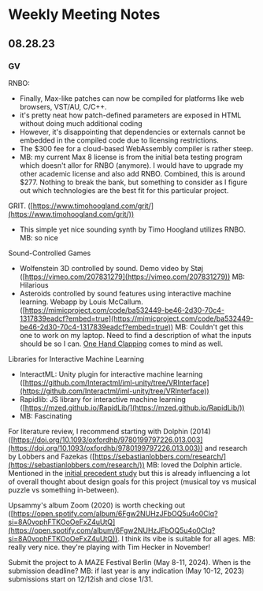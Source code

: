 # Weekly Meeting Notes

## 08.28.23

### GV
RNBO:  
- Finally, Max-like patches can now be compiled for platforms like web browsers, VST/AU, C/C++.  
- it's pretty neat how patch-defined parameters are exposed in HTML without doing much additional coding  
- However, it's disappointing that dependencies or externals cannot be embedded in the compiled code due to licensing restrictions.  
- The $300 fee for a cloud-based WebAssembly compiler is rather steep.  
- MB: my current Max 8 license is from the initial beta testing program which doesn't allor for RNBO (anymore). I would have to upgrade my other academic license and also add RNBO. Combined, this is around $277. Nothing to break the bank, but something to consider as I figure out which technologies are the best fit for this particular project. 
  
GRIT. ([https://www.timohoogland.com/grit/](https://www.timohoogland.com/grit/))  
- This simple yet nice sounding synth by Timo Hoogland utilizes RNBO.  MB: so nice
  
Sound-Controlled Games  
- Wolfenstein 3D controlled by sound. Demo video by Støj ([https://vimeo.com/207831279](https://vimeo.com/207831279))  MB: Hilarious
- Asteroids controlled by sound features using interactive machine learning. Webapp by Louis McCallum. ([https://mimicproject.com/code/ba532449-be46-2d30-70c4-1317839eadcf?embed=true](https://mimicproject.com/code/ba532449-be46-2d30-70c4-1317839eadcf?embed=true))  MB: Couldn't get this one to work on my laptop. Need to find a description of what the inputs should be so I can. [One Hand Clapping](http://www.indiecade.com/2018-games/one-hand-clapping/) comes to mind as well. 
  
Libraries for Interactive Machine Learning  
- InteractML: Unity plugin for interactive machine learning ([https://github.com/Interactml/iml-unity/tree/VRInterface](https://github.com/Interactml/iml-unity/tree/VRInterface))  
- Rapidlib: JS library for interactive machine learning ([https://mzed.github.io/RapidLib/](https://mzed.github.io/RapidLib/))  
- MB: Fascinating
  
For literature review, I recommend starting with Dolphin (2014) ([https://doi.org/10.1093/oxfordhb/9780199797226.013.003](https://doi.org/10.1093/oxfordhb/9780199797226.013.003)) and research by Lobbers and Fazekas ([https://sebastianlobbers.com/research/](https://sebastianlobbers.com/research/))  MB: loved the Dolphin article. Mentioned in the [initial precedent study](Precedents.md) but this is already influencing a lot of overall thought about design goals for this project (musical toy vs musical puzzle vs something in-between). 
  
Upsammy's album Zoom (2020) is worth checking out ([https://open.spotify.com/album/6Fgw2NUHzJFbOQ5u4o0Clq?si=8A0vophFTKOoOeFxZ4uUtQ](https://open.spotify.com/album/6Fgw2NUHzJFbOQ5u4o0Clq?si=8A0vophFTKOoOeFxZ4uUtQ)). I think its vibe is suitable for all ages.  MB: really very nice. they're playing with Tim Hecker in November!
  
Submit the project to A MAZE Festival Berlin (May 8-11, 2024). When is the submission deadline? MB: if last year is any indication (May 10-12, 2023) submissions start on 12/12ish and close 1/31.
